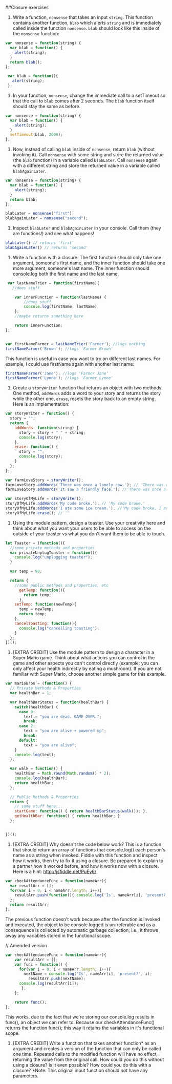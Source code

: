 ##Closure exercises

1. Write a function, `nonsense` that takes an input `string`. This function contains another function, `blab` which alerts `string` and is immediately called inside the function `nonsense`. `blab` should look like this inside of the `nonsense` function:

  ```javascript
  var nonsense = function(string) {
    var blab = function() {
      alert(string);
    }
    return blab();
  };

   var blab = function(){
     alert(string);
   };
   ```

1. In your function, `nonsense`, change the immediate call to a setTimeout so that the call to `blab` comes after 2 seconds. The `blab` function itself should stay the same as before.

  ```javascript
  var nonsense = function(string) {
    var blab = function() {
      alert(string);
    }
    setTimeout(blab, 2000);
  };
  ```

1. Now, instead of calling `blab` inside of `nonsense`, return `blab` (without invoking it). Call `nonsense` with some string and store the returned value (the `blab` function) in a variable called `blabLater`. Call `nonsense` again with a different string and store the returned value in a variable called `blabAgainLater`.

  ```javascript
  var nonsense = function(string) {
    var blab = function() {
      alert(string);
    }
    return blab;
  };

  blabLater = nonsense("first");
  blabAgainLater = nonsense("second");
  ```

1. Inspect `blabLater` and `blabAgainLater` in your console. Call them (they are functions!) and see what happens!

  ```javascript
  blabLater() // returns 'first'
  blabAgainLater() // returns 'second'
  ```

1. Write a function with a closure. The first function should only take one argument, someone's first name, and the inner function should take one more argument, someone's last name. The inner function should console.log both the first name and the last name.
  ```javascript
   var lastNameTrier = function(firstName){
     //does stuff

      var innerFunction = function(lastName) { 
          //does stuff
          console.log(firstName, lastName)
      };
      //maybe returns something here

      return innerFunction;
  };


  var firstNameFarmer = lastNameTrier('Farmer'); //logs nothing
  firstNameFarmer('Brown'); //logs 'Farmer Brown' 
  ```      
  This function is useful in case you want to try on different last names. For example, I could use firstName again with another last name:

  ```javascript
  firstNameFarmer('Jane'); //logs 'Farmer Jane'
  firstNameFarmer('Lynne'); //logs 'Farmer Lynne'
  ```       
       

1. Create a `storyWriter` function that returns an object with two methods. One method, `addWords` adds a word to your story and returns the story while the other one, `erase`, resets the story back to an empty string. Here is an implementation:
  ```javascript
  var storyWriter = function() {
    story = "";
    return {
      addWords: function(string) {
        story = story + " " + string;
        console.log(story);
      },
      erase: function() {
        story = "";
        console.log(story);
      }
    };
  };

  var farmLoveStory = storyWriter();
  farmLoveStory.addWords('There was once a lonely cow.'); // 'There was once a lonely cow.'
  farmLoveStory.addWords('It saw a friendly face.'); //'There was once a lonely cow. It saw a friendly face.'
  
  var storyOfMyLife = storyWriter();
  storyOfMyLife.addWords('My code broke.'); // 'My code broke.'
  storyOfMyLife.addWords('I ate some ice cream.'); //'My code broke. I ate some ice cream.'
  storyOfMyLife.erase(); // ''
  
  ```  

1. Using the module pattern, design a toaster. Use your creativity here and think about what you want your users to be able to access on the outside of your toaster vs what you don't want them to be able to touch.
    
  ```javascript
  let Toaster = (function(){
    //some private methods and properties
    var privateUnplugToaster = function(){
      console.log("unplugging toaster");
    }

    var temp = 98;

    return {
      //some public methods and properties, etc
        getTemp: function(){
          return temp;
        },
      setTemp: function(newTemp){
        temp = newTemp;
        return temp;
      },
      cancelToasting: function(){
        console.log("cancelling toasting");
      }
    };
  })();
  ```


1. [EXTRA CREDIT] Use the module pattern to design a character in a Super Mario game. Think about what actions you can control in the game and other aspects you can't control directly (example:  you can only affect your health indirectly by eating a mushroom). If you are not familiar with Super Mario, choose another simple game for this example.

  ```javascript
  var marioBros = (function() {
    // Private Methods & Properties
    var healthBar = 1;

    var healthBarStatus = function(healthBar) {
      switch(healthBar) {
        case 0:
          text = "you are dead. GAME OVER.";
          break;
        case 2: 
          text = "you are alive + powered up";
          break;
        default: 
          text = "you are alive";
      }
      console.log(text);
    };

    var walk = function() { 
      healthBar = Math.round(Math.random() * 2); 
      console.log(healthBar);
      return healthBar; 
    };

    // Public Methods & Properties
    return {
      // some stuff here...
      startGame: function() { return healthBarStatus(walk()); },
      getHealthBar: function() { return healthBar; }
    };


  })();
  ```

1. [EXTRA CREDIT] Why doesn't the code below work? This is a function that should return an array of functions that console.log() each person's name as a string when invoked. Fiddle with this function and inspect how it works, then try to fix it using a closure. Be prepared to explain to a partner how it worked before, and how it works now with a closure. 
Here is a hint: http://jsfiddle.net/PuEy6/

  ```javascript
  var checkAttendanceFunc = function(nameArr){
    var resultArr = [];
    for(var i = 0; i < nameArr.length; i++){
      resultArr.push(function(){ console.log('Is', nameArr[i], 'present?', i)})
    };
    return resultArr;
  };
  ```

  The previous function doesn't work because after the function is invoked and executed, the object to be console logged is un-referable and as a consequence is collected by automatic garbage collection; i.e., it throws away any variables stored in the functional scope. 

  // Amended version 
  ```javascript
  var checkAttendanceFunc = function(nameArr){
      var resultArr = [];
      var func = function() {
        for(var i = 0; i < nameArr.length; i++){
          nextName = console.log('Is', nameArr[i], 'present?', i);
            resultArr.push(nextName);
        console.log(resultArr[i]);
         };
      };

      return func();
  };
  ```
  This works, due to the fact that we're storing our console.log results in func(), an object we can refer to. Because our checkAttendanceFunc() returns the function func(); this way it retains the variables in it's functional scope.

1. [EXTRA CREDIT] Write a function that takes another function\* as an argument and creates a version of the function that can only be called one time. Repeated calls to the modified function will have no effect, returning the value from the original call. How could you do this without using a closure? Is it even possible? How could you do this with a closure? \*Note: This original input function should *not* have any parameters.